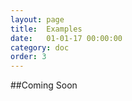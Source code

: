 ```yaml
---
layout: page
title:  Examples
date:   01-01-17 00:00:00
category: doc
order: 3
---
```


##Coming Soon
